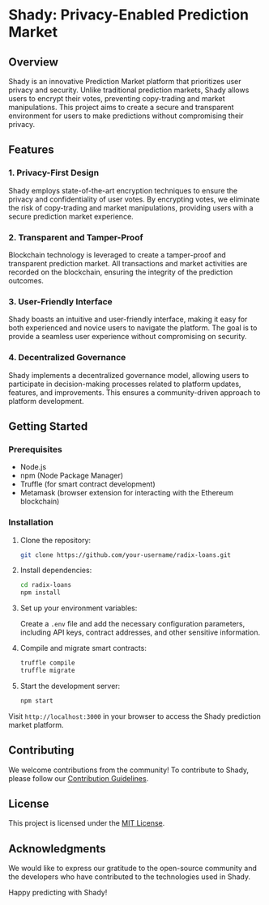 # Shady: Privacy-Enabled Prediction Market

## Overview

Shady is an innovative Prediction Market platform that prioritizes user privacy and security. Unlike traditional prediction markets, Shady allows users to encrypt their votes, preventing copy-trading and market manipulations. This project aims to create a secure and transparent environment for users to make predictions without compromising their privacy.

## Features

### 1. Privacy-First Design

Shady employs state-of-the-art encryption techniques to ensure the privacy and confidentiality of user votes. By encrypting votes, we eliminate the risk of copy-trading and market manipulations, providing users with a secure prediction market experience.

### 2. Transparent and Tamper-Proof

Blockchain technology is leveraged to create a tamper-proof and transparent prediction market. All transactions and market activities are recorded on the blockchain, ensuring the integrity of the prediction outcomes.

### 3. User-Friendly Interface

Shady boasts an intuitive and user-friendly interface, making it easy for both experienced and novice users to navigate the platform. The goal is to provide a seamless user experience without compromising on security.

### 4. Decentralized Governance

Shady implements a decentralized governance model, allowing users to participate in decision-making processes related to platform updates, features, and improvements. This ensures a community-driven approach to platform development.

## Getting Started

### Prerequisites

- Node.js
- npm (Node Package Manager)
- Truffle (for smart contract development)
- Metamask (browser extension for interacting with the Ethereum blockchain)

### Installation

1. Clone the repository:

   ```bash
   git clone https://github.com/your-username/radix-loans.git
   ```

2. Install dependencies:

   ```bash
   cd radix-loans
   npm install
   ```

3. Set up your environment variables:

   Create a `.env` file and add the necessary configuration parameters, including API keys, contract addresses, and other sensitive information.

4. Compile and migrate smart contracts:

   ```bash
   truffle compile
   truffle migrate
   ```

5. Start the development server:

   ```bash
   npm start
   ```

Visit `http://localhost:3000` in your browser to access the Shady prediction market platform.

## Contributing

We welcome contributions from the community! To contribute to Shady, please follow our [Contribution Guidelines](CONTRIBUTING.md).

## License

This project is licensed under the [MIT License](LICENSE).
 

## Acknowledgments

We would like to express our gratitude to the open-source community and the developers who have contributed to the technologies used in Shady.

Happy predicting with Shady!